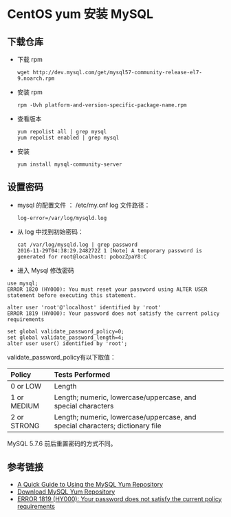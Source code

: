 # CentOS yum 安装 MySQL

## 下载仓库

- 下载 rpm

  ```
  wget http://dev.mysql.com/get/mysql57-community-release-el7-9.noarch.rpm
  ```

- 安装 rpm

  ```
  rpm -Uvh platform-and-version-specific-package-name.rpm
  ```

- 查看版本

  ```
  yum repolist all | grep mysql
  yum repolist enabled | grep mysql
  ```

- 安装

  ```
  yum install mysql-community-server
  ```

## 设置密码

- mysql 的配置文件 ： /etc/my.cnf log 文件路径：

  ```
  log-error=/var/log/mysqld.log
  ```

- 从 log 中找到初始密码：

  ```
  cat /var/log/mysqld.log | grep password
  2016-11-29T04:38:29.248272Z 1 [Note] A temporary password is generated for root@localhost: pobozZpaY8:C
  ```

- 进入 Mysql 修改密码

```
use mysql;
ERROR 1820 (HY000): You must reset your password using ALTER USER statement before executing this statement.

alter user 'root'@'localhost' identified by 'root'
ERROR 1819 (HY000): Your password does not satisfy the current policy requirements

set global validate_password_policy=0;
set global validate_password_length=4;
alter user user() identified by 'root';
```

validate_password_policy有以下取值：

Policy      | Tests Performed
:---------- | :----------------------------------------------------------------------------
0 or LOW    | Length
1 or MEDIUM | Length; numeric, lowercase/uppercase, and special characters
2 or STRONG | Length; numeric, lowercase/uppercase, and special characters; dictionary file

MySQL 5.7.6 前后重置密码的方式不同。

## 参考链接

- [A Quick Guide to Using the MySQL Yum Repository](http://dev.mysql.com/doc/mysql-yum-repo-quick-guide/en/)
- [Download MySQL Yum Repository](http://dev.mysql.com/downloads/repo/yum/)
- [ERROR 1819 (HY000): Your password does not satisfy the current policy requirements](http://www.cnblogs.com/ivictor/p/5142809.html)
